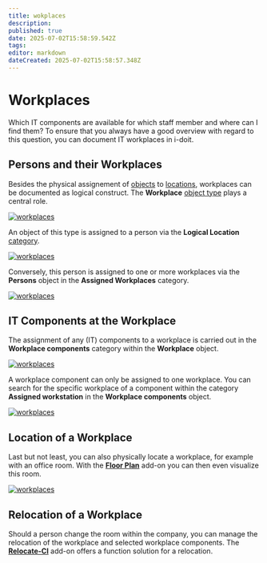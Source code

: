 ```yaml
---
title: wokplaces
description: 
published: true
date: 2025-07-02T15:58:59.542Z
tags: 
editor: markdown
dateCreated: 2025-07-02T15:58:57.348Z
---
```


# Workplaces

Which IT components are available for which staff member and where can I find them? To ensure that you always have a good overview with regard to this question, you can document IT workplaces in i-doit.

## Persons and their Workplaces

Besides the physical assignement of [objects](../basics/structure-of-the-it-documentation.md) to [locations](./locations.md), workplaces can be documented as logical construct. The **Workplace** [object type](../basics/structure-of-the-it-documentation.md) plays a central role.

[![workplaces](../assets/images/en/use-cases/workplaces/1-wp.png)](../assets/images/en/use-cases/workplaces/1-wp.png)

An object of this type is assigned to a person via the **Logical Location** [category](../basics/structure-of-the-it-documentation.md).

[![workplaces](../assets/images/en/use-cases/workplaces/2-wp.png)](../assets/images/en/use-cases/workplaces/2-wp.png)

Conversely, this person is assigned to one or more workplaces via the **Persons** object in the **Assigned Workplaces** category.

[![workplaces](../assets/images/en/use-cases/workplaces/3-wp.png)](../assets/images/en/use-cases/workplaces/3-wp.png)

## IT Components at the Workplace

The assignment of any (IT) components to a workplace is carried out in the **Workplace components** category within the **Workplace** object.

[![workplaces](../assets/images/en/use-cases/workplaces/4-wp.png)](../assets/images/en/use-cases/workplaces/4-wp.png)

A workplace component can only be assigned to one workplace. You can search for the specific workplace of a component within the category **Assigned workstation** in the **Workplace components** object.

[![workplaces](../assets/images/en/use-cases/workplaces/5-wp.png)](../assets/images/en/use-cases/workplaces/5-wp.png)

## Location of a Workplace

Last but not least, you can also physically locate a workplace, for example with an office room. With the [**Floor Plan**](../i-doit-add-ons/floorplan.md) add-on you can then even visualize this room.

[![workplaces](../assets/images/en/use-cases/workplaces/6-wp.png)](../assets/images/en/use-cases/workplaces/6-wp.png)

## Relocation of a Workplace

Should a person change the room within the company, you can manage the relocation of the workplace and selected workplace components. The **[Relocate-CI](../i-doit-add-ons/relocate-ci.md)** add-on offers a function solution for a relocation.
